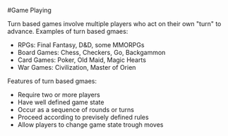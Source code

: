 #Game Playing

Turn based games involve multiple players who act on their own "turn" to advance. Examples of turn based gmaes:

* RPGs: Final Fantasy, D&D, some MMORPGs
* Board Games: Chess, Checkers, Go, Backgammon
* Card Games: Poker, Old Maid, Magic Hearts
* War Games: Civilization, Master of Orien

Features of turn based gmaes:

* Require two or more players
* Have well defined game state
* Occur as a sequence of rounds or turns
* Proceed according to previsely defined rules
* Allow players to change game state trough moves
